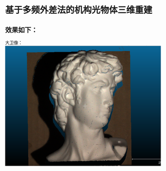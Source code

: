 # 基于多频外差法的机构光物体三维重建

## 效果如下：
大卫像：
![image](https://github.com/severus71/structured_light/blob/main/David/output/1.png)

